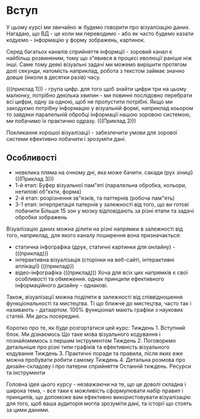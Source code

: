 # Вступ
У цьому курсі ми звичайно ж будемо говорити про візуалізацію даних. Нагадаю,  що ВД - це коли ми переводимо - або як часто будемо казати кодуємо - інформацію у форму зображень, картинок.

Серед багатьох каналів сприйняття інформції - зоровий канал є найбільш розвиненим, тому що з"явився в процесі еволюції раніше
ніж інші. Саме тому деякі візуальні задачі ми можемо вирішити протягом долі секунди, натомість наприклад, робота з текстом 
займає значно довше (інколи в десятки разів) часу.

(((приклад 1))) - група цифр. для того щоб знайти цифри три на цьому малюнку, потрібно декілька хвилин - ми повинні послідовно перебрати
всі цифри, одну за одною, щоб не пропустити потрібні. Якщо ми закодуємо потрібну інформацію у візуальній формі, наприклад коьором
то завдяки паралельній обробці інформації нашою зоровою системою, ми побачимо їх практично одразу. (((Приклад 2)))

Покликання хорошої візуалізації - забезпечити умови для зорової системи ефективно побачити і зрозуміти дані.

## Особливості 
* невелика пляма на очному дні, яка може бачити. сакади (рух зіниці) (((Приклад 3)))
* 1-й етап: Буфер візуальної пам"яті (паралельна обробка, кольори, нетипові об"єкти, форма)
* 2-й етап: розрізнення зв"язків, та паттернів (робоча пам"ять)
* 3-1 етап: інтерпретація патернів у залежності від того, що ви готові побачити
Більше 15 зон у мозку відповідають за різні етапи та задачі обробки зображень

Візуалізацію даних можна ділити на різні напрямки в залежності від того, наприклад, для якого каналу поширення вона призначається:
- статична інфографіка (друк, статичні картинки для онлайну) - (((приклад)))
- інтерактивна візуалізація (сторінки на веб-сайті, інтерактивні аплікації)  (((приклад)))
- відео-інфографіка  (((приклад)))
Хоча для всіх цих напрямків є свої особливості та обмеження. однак принципи ефективного інформаційного дизайну - однакові.

Також, візуалізації можна поділяти в залежності від співвідношення функціональності та мистецтва. Ті що ближче до мистецтва, часто так і називають - датаартом. 100% функціонал мають графіки з наукових статей. Ми десь посередині.

Коротко про те, як буде розгортатися цей курс:
Тиждень 1. Вступний блок. Ми дізнаємось Що таке мова візуального кодування і познайомимось з першим інструментом
Тиждень 2. Поговоримо детальніше про різні типи графіків та ефективність візуального кодування 
Тиждень 3. Практичні поради та правила, після яких вже можна пробувати робити самому
Тиждень 4. Детальна розмова про дизайн-складову і про патерни сприйняття
Останній тиждень. Ресурси та інструменти

Головна ідея цього курсу - незважаючи на те, що це доволі складна і широка тема, - все таки є можливість сформулювати набір правил і принципів, що допоможе вам ефективно використовувати візуалізацію для того, щоб ваша аудиторія могла зрозуміти дані, та історії що стоять за цими даними.
